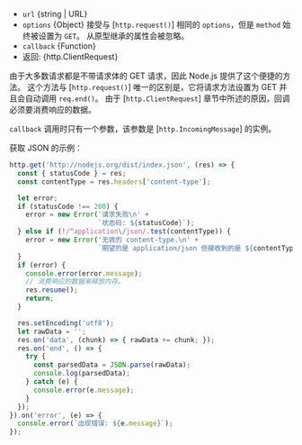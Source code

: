 <!-- YAML
added: v0.3.6
changes:
  - version: v10.9.0
    pr-url: https://github.com/nodejs/node/pull/21616
    description: 参数 `url` 可以与单独的 `options` 对象一起传入。
  - version: v7.5.0
    pr-url: https://github.com/nodejs/node/pull/10638
    description: 参数 `options` 可以是 WHATWG `URL` 对象。
-->

* `url` {string | URL}
* `options` {Object} 接受与 [`http.request()`] 相同的 `options`，但是 `method` 始终被设置为 `GET`。
  从原型继承的属性会被忽略。
* `callback` {Function}
* 返回: {http.ClientRequest}

由于大多数请求都是不带请求体的 GET 请求，因此 Node.js 提供了这个便捷的方法。
这个方法与 [`http.request()`] 唯一的区别是，它将请求方法设置为 GET 并且会自动调用 `req.end()`。
由于 [`http.ClientRequest`] 章节中所述的原因，回调必须要消费响应的数据。

`callback` 调用时只有一个参数，该参数是 [`http.IncomingMessage`] 的实例。

获取 JSON 的示例：

```js
http.get('http://nodejs.org/dist/index.json', (res) => {
  const { statusCode } = res;
  const contentType = res.headers['content-type'];

  let error;
  if (statusCode !== 200) {
    error = new Error('请求失败\n' +
                      `状态码: ${statusCode}`);
  } else if (!/^application\/json/.test(contentType)) {
    error = new Error('无效的 content-type.\n' +
                      `期望的是 application/json 但接收到的是 ${contentType}`);
  }
  if (error) {
    console.error(error.message);
    // 消费响应的数据来释放内存。
    res.resume();
    return;
  }

  res.setEncoding('utf8');
  let rawData = '';
  res.on('data', (chunk) => { rawData += chunk; });
  res.on('end', () => {
    try {
      const parsedData = JSON.parse(rawData);
      console.log(parsedData);
    } catch (e) {
      console.error(e.message);
    }
  });
}).on('error', (e) => {
  console.error(`出现错误: ${e.message}`);
});
```

